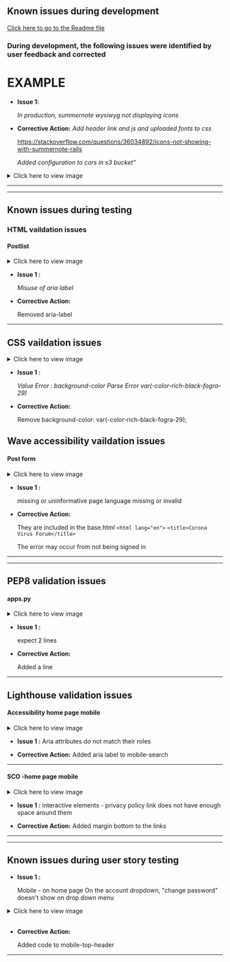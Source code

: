 ## Known issues during development </a>

[Click here to go to the Readme file ](https://github.com/ccarabine/junior-dev-talent/blob/main/readme.md#known-issues)

### During development, the following issues were identified by user feedback and corrected
# EXAMPLE
 - **Issue 1:** 
 
    *In production, summernote wysiwyg not displaying icons*

-	**Corrective Action:** 
    *Add header link and js and uploaded fonts to css*
    
    https://stackoverflow.com/questions/36034892/icons-not-showing-with-summernote-rails
    
    *Added configuration to cors in s3 bucket"*

<details>
<summary>Click here to view image </summary>

![screenshot of issue1](docs/images/testing/development/issue_1.png)
</details>

___



---

## Known issues during testing <a name="known-issues"></a>

### HTML vaildation issues 

#### **Postlist**

<details>
<summary>Click here to view image </summary>

![screenshot of image21](docs/images/testing/html_testing/issues/postlist_issues.png)

</details>

- **Issue 1 :** 

    *Misuse of aria label*


- **Corrective Action:** 

    Removed aria-label



___

## CSS vaildation issues 

<details>
<summary>Click here to view image </summary>

![screenshot of CSS issues](docs/images/testing/css_testing/issues/css_issues.png)

</details>

- **Issue 1 :** 

    *Value Error : background-color Parse Error var(-color-rich-black-fogra-29)*


- **Corrective Action:** 

    Remove background-color: var(-color-rich-black-fogra-29);



## Wave accessibility vaildation issues 

#### **Post form**

<details>
<summary>Click here to view image </summary>

![screenshot of CSS issues](docs/images/testing/wave_testing/issues/postform.png)

</details>

- **Issue 1 :** 

    missing or uninformative page
    language missing or invalid
    

- **Corrective Action:** 

    They are included in the base.html
    `<html lang="en">`
    `<title>Corona Virus Forum</title>`
    
    The error may occur from not being signed in

___

___
   
## PEP8 validation issues 
#### **apps.py**

<details>
<summary>Click here to view image </summary>

![screenshot of apps.py issues](docs/images/testing/pep8_testing/issues/apps.png)

</details>

- **Issue 1 :** 

    expect 2 lines
    

- **Corrective Action:** 

   Added a line

___



## Lighthouse validation issues 
#### **Accessibility home page mobile**

<details>
<summary>Click here to view image </summary>

![screenshot of accessibility_mobile_1 issues](docs/images/testing/lighthouse_testing/issues/accessibility_mobile_home_1.png)

</details>

- **Issue 1 :** 
    Aria attributes do not match their roles
    
- **Corrective Action:** 
    Added aria label to mobile-search

___

#### **SCO -home page mobile**

<details>
<summary>Click here to view image </summary>

![screenshot of seo_mobile_1 issues](docs/images/testing/lighthouse_testing/issues/seo_mobile_home_1.png)

</details>

- **Issue 1 :** 
    interactive elements - privacy policy link does not have enough space around them
    

- **Corrective Action:** 
    Added margin bottom to the links

___


___

## Known issues during user story testing

- **Issue 1 :** 

    Mobile - on home page
    On the account dropdown, "change password" doesn't show on drop down menu

<details>
<summary>Click here to view image </summary>

![screenshot of issue](docs/images/testing/features/issues/test_1_4.png)

</details>

<br>

- **Corrective Action:** 

    Added code to mobile-top-header
___
